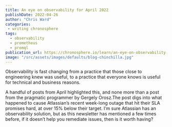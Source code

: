 ```yaml
---
title: An eye on observability for April 2022
publishDate: 2022-04-26
author: "Chris Ward"
categories:
 - writing chronosphere
tags:
  - observability
  - prometheus
  - promql
publication_url: https://chronosphere.io/learn/an-eye-on-observability-for-april-2022/
image: "/src/assets/images/defaults/blog-chinchilla.jpg"
---
```

Observability is fast changing from a practice that those close to engineering knew was useful, to a practice that everyone knows is useful for technical and business reasons.

A handful of posts from April highlighted this, and none more than a post from the pragmatic programmer by Gergely Orosz.The post digs into what happened to cause Atlassian’s recent week-long outage that hit their SLA promises hard, at over 15% below their target. I’m sure Atlassian has an observability solution, but as this newsletter has mentioned a few times before, if it doesn’t help you remediate issues, then is it worth having?